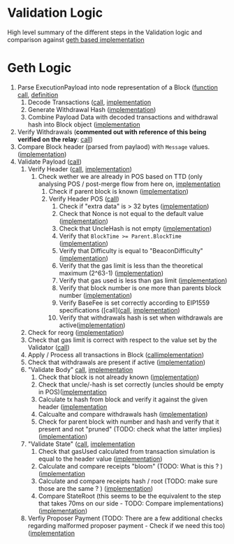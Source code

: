 # Validation Logic
High level summary of the different steps in the Validation logic and comparison against [geth based implementation](https://github.com/ultrasoundmoney/builder/pull/1)

# Geth Logic
1. Parse ExecutionPayload into node representation of a Block ([function call](https://github.com/ultrasoundmoney/builder/blob/aa8f1a597901f303551b21d2bbf637dea1205624/eth/block-validation/api.go#L124), [definition](https://github.com/ultrasoundmoney/builder/blob/aa8f1a597901f303551b21d2bbf637dea1205624/beacon/engine/types.go#L276)
    1.  Decode Transactions ([call](https://github.com/ultrasoundmoney/builder/blob/aa8f1a597901f303551b21d2bbf637dea1205624/beacon/engine/types.go#L282), [implementation](https://github.com/ultrasoundmoney/builder/blob/aa8f1a597901f303551b21d2bbf637dea1205624/beacon/engine/types.go#L145)
    2.  Generate Withdrawal Hash ([implementation](https://github.com/ultrasoundmoney/builder/blob/aa8f1a597901f303551b21d2bbf637dea1205624/beacon/engine/types.go#L287-L296))
    3.  Combine Payload Data with decoded transactions and withdrawal hash into Block object ([implementation](https://github.com/ultrasoundmoney/builder/blob/aa8f1a597901f303551b21d2bbf637dea1205624/beacon/engine/types.go#L306-L324)
2. Verify Withdrawals (**commented out with reference of this being verified on the relay**: [call](https://github.com/ultrasoundmoney/builder/blob/aa8f1a597901f303551b21d2bbf637dea1205624/eth/block-validation/api.go#L129-L133))
3. Compare Block header (parsed from paylaod) with `Message` values. ([implementation](https://github.com/ultrasoundmoney/builder/blob/aa8f1a597901f303551b21d2bbf637dea1205624/eth/block-validation/api.go#L135-L150))
4. Validate Payload ([call](https://github.com/ultrasoundmoney/builder/blob/aa8f1a597901f303551b21d2bbf637dea1205624/eth/block-validation/api.go#L154))
    1. Verify Header ([call](https://github.com/ultrasoundmoney/builder/blob/aa8f1a597901f303551b21d2bbf637dea1205624/core/blockchain.go#L2499), [implementation](https://github.com/ultrasoundmoney/builder/blob/aa8f1a597901f303551b21d2bbf637dea1205624/consensus/beacon/consensus.go#L81))
        1. Check wether we are already in POS based on TTD (only analysing POS / post-merge flow from here on, [implementation](https://github.com/ultrasoundmoney/builder/blob/aa8f1a597901f303551b21d2bbf637dea1205624/consensus/beacon/consensus.go#L82-L95)
            1. Check if parent block is known ([implementation](https://github.com/ultrasoundmoney/builder/blob/aa8f1a597901f303551b21d2bbf637dea1205624/consensus/beacon/consensus.go#L90-L93))
            1. Verify Header POS ([call](https://github.com/ultrasoundmoney/builder/blob/aa8f1a597901f303551b21d2bbf637dea1205624/consensus/beacon/consensus.go#L95))
                1. Check if "extra data" is > 32 bytes ([implementation](https://github.com/ultrasoundmoney/builder/blob/aa8f1a597901f303551b21d2bbf637dea1205624/consensus/beacon/consensus.go#L229-L231))
                2. Check that Nonce is not equal to the default value ([implementation](https://github.com/ultrasoundmoney/builder/blob/aa8f1a597901f303551b21d2bbf637dea1205624/consensus/beacon/consensus.go#L233-L235))
                3. Check that UncleHash is not empty ([implementation](https://github.com/ultrasoundmoney/builder/blob/aa8f1a597901f303551b21d2bbf637dea1205624/consensus/beacon/consensus.go#L236-L238))
                4. Verify that `BlockTime >= Parent.BlockTime` ([implementation](https://github.com/ultrasoundmoney/builder/blob/aa8f1a597901f303551b21d2bbf637dea1205624/consensus/beacon/consensus.go#L239-L242))
                5. Verify that Difficulty is equal to "BeaconDifficulty" ([implementation](https://github.com/ultrasoundmoney/builder/blob/aa8f1a597901f303551b21d2bbf637dea1205624/consensus/beacon/consensus.go#L244-L246))
                6. Verify that the gas limit is less than the theoretical maximum (2^63-1) ([implementation](https://github.com/ultrasoundmoney/builder/blob/aa8f1a597901f303551b21d2bbf637dea1205624/consensus/beacon/consensus.go#L247))
                7. Verify that gas used is less than gas limit ([implementation](https://github.com/ultrasoundmoney/builder/blob/aa8f1a597901f303551b21d2bbf637dea1205624/consensus/beacon/consensus.go#L251))
                8. Verify that block number is one more than parents block number ([implementation](https://github.com/ultrasoundmoney/builder/blob/aa8f1a597901f303551b21d2bbf637dea1205624/consensus/beacon/consensus.go#L255-L258))
                9. Verify BaseFee is set correctly according to EIP1559 specifications ([call]([call](https://github.com/ultrasoundmoney/builder/blob/aa8f1a597901f303551b21d2bbf637dea1205624/consensus/beacon/consensus.go#L260), [implementation](https://github.com/ultrasoundmoney/builder/blob/aa8f1a597901f303551b21d2bbf637dea1205624/consensus/misc/eip1559.go#L32-L52))
                10. Verify that withdrawals hash is set when withdrawals are active([implementation](https://github.com/ultrasoundmoney/builder/blob/aa8f1a597901f303551b21d2bbf637dea1205624/consensus/beacon/consensus.go#L263-L270))
    2. Check for reorg ([implementation](https://github.com/ultrasoundmoney/builder/blob/aa8f1a597901f303551b21d2bbf637dea1205624/core/blockchain.go#L2503-L2507))
    3. Check that gas limit is correct with respect to the value set by the Validator ([call](https://github.com/ultrasoundmoney/builder/blob/aa8f1a597901f303551b21d2bbf637dea1205624/core/blockchain.go#L2514-L2518))
    4. Apply / Process all transactions in Block ([call](https://github.com/ultrasoundmoney/builder/blob/aa8f1a597901f303551b21d2bbf637dea1205624/core/blockchain.go#L2532-L2535)[implementation](https://github.com/ultrasoundmoney/builder/blob/aa8f1a597901f303551b21d2bbf637dea1205624/core/state_processor.go#L59))
    5. Check that withdrawals are present if active ([implementation](https://github.com/ultrasoundmoney/builder/blob/aa8f1a597901f303551b21d2bbf637dea1205624/core/blockchain.go#L2537-L2550))
    6. "Validate Body" [call](https://github.com/ultrasoundmoney/builder/blob/aa8f1a597901f303551b21d2bbf637dea1205624/core/blockchain.go#L2551), [implementation](https://github.com/ultrasoundmoney/builder/blob/aa8f1a597901f303551b21d2bbf637dea1205624/core/block_validator.go#L53)
        1. Check that block is not already known ([implementation](https://github.com/ultrasoundmoney/builder/blob/aa8f1a597901f303551b21d2bbf637dea1205624/core/block_validator.go#L54-L57))
        2. Check that uncle/-hash is set correctly (uncles should be empty in POS)([implementation](https://github.com/ultrasoundmoney/builder/blob/aa8f1a597901f303551b21d2bbf637dea1205624/core/block_validator.go#L61-L67)
        3. Calculate tx hash from block and verify it against the given header ([implementation](https://github.com/ultrasoundmoney/builder/blob/aa8f1a597901f303551b21d2bbf637dea1205624/core/block_validator.go#L68-L70)
        4. Calcualte and compare withdrawals hash ([implementation](https://github.com/ultrasoundmoney/builder/blob/aa8f1a597901f303551b21d2bbf637dea1205624/core/block_validator.go#L71-L84))
        5. Check for parent block with number and hash and verify that it present and not "pruned" (TODO: check what the latter implies) ([implementation](https://github.com/ultrasoundmoney/builder/blob/aa8f1a597901f303551b21d2bbf637dea1205624/core/block_validator.go#L85-L90))
    7. "Validate State" ([call](https://github.com/ultrasoundmoney/builder/blob/aa8f1a597901f303551b21d2bbf637dea1205624/core/blockchain.go#L2555), [implementation](https://github.com/ultrasoundmoney/builder/blob/aa8f1a597901f303551b21d2bbf637dea1205624/core/block_validator.go#L96)
        1. Check that gasUsed calculated from transaction simulation is equal to the header value ([implementation](https://github.com/ultrasoundmoney/builder/blob/aa8f1a597901f303551b21d2bbf637dea1205624/core/block_validator.go#L98-L100))
        2. Calculate and compare receipts "bloom" (TODO: What is this ? ) ([implementation]( https://github.com/ultrasoundmoney/builder/blob/aa8f1a597901f303551b21d2bbf637dea1205624/core/block_validator.go#L103-L106)
        3. Calculate and compare receipts hash / root (TODO: make sure those are the same ? ) ([implementation](https://github.com/ultrasoundmoney/builder/blob/aa8f1a597901f303551b21d2bbf637dea1205624/core/block_validator.go#L107-L111))
        4. Compare StateRoot (this seems to be the equivalent to the step that takes 70ms on our side - TODO: Compare implementations) ([implementation](https://github.com/ultrasoundmoney/builder/blob/aa8f1a597901f303551b21d2bbf637dea1205624/core/block_validator.go#L114-L116))
    8. Verfiy Proposer Payment (TODO: There are a few additional checks regarding malformed proposer payment - Check if we need this too) ([implementation](https://github.com/ultrasoundmoney/builder/blob/aa8f1a597901f303551b21d2bbf637dea1205624/core/blockchain.go#L2559-L2612)

